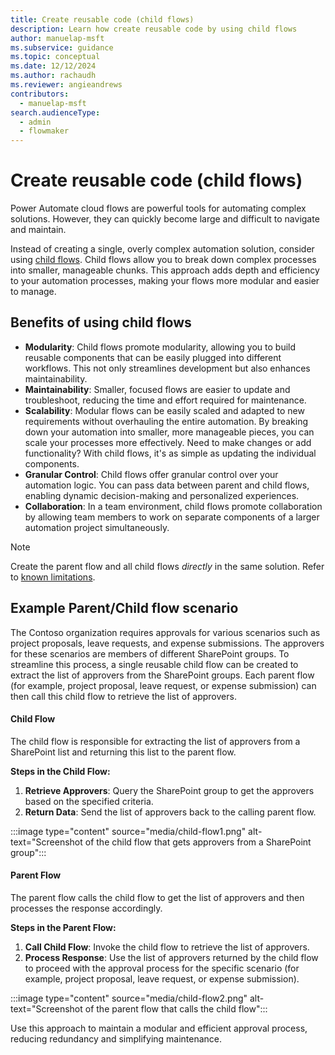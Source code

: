 ```yaml
---
title: Create reusable code (child flows)
description: Learn how create reusable code by using child flows
author: manuelap-msft
ms.subservice: guidance
ms.topic: conceptual
ms.date: 12/12/2024
ms.author: rachaudh
ms.reviewer: angieandrews
contributors: 
  - manuelap-msft
search.audienceType: 
  - admin
  - flowmaker
---
```


# Create reusable code (child flows)

Power Automate cloud flows are powerful tools for automating complex solutions. However, they can quickly become large and difficult to navigate and maintain.

Instead of creating a single, overly complex automation solution, consider using [child flows](/power-automate/create-child-flows). Child flows allow you to break down complex processes into smaller, manageable chunks. This approach adds depth and efficiency to your automation processes, making your flows more modular and easier to manage.

## Benefits of using child flows

- **Modularity**: Child flows promote modularity, allowing you to build reusable components that can be easily plugged into different workflows. This not only streamlines development but also enhances maintainability.
- **Maintainability**: Smaller, focused flows are easier to update and troubleshoot, reducing the time and effort required for maintenance.
- **Scalability**: Modular flows can be easily scaled and adapted to new requirements without overhauling the entire automation. By breaking down your automation into smaller, more manageable pieces, you can scale your processes more effectively. Need to make changes or add functionality? With child flows, it's as simple as updating the individual components.
- **Granular Control**: Child flows offer granular control over your automation logic. You can pass data between parent and child flows, enabling dynamic decision-making and personalized experiences.
- **Collaboration**: In a team environment, child flows promote collaboration by allowing team members to work on separate components of a larger automation project simultaneously.

> [!NOTE]
> Create the parent flow and all child flows *directly* in the same solution. Refer to [known limitations](https://learn.microsoft.com/power-automate/create-child-flows#known-issue).


## Example Parent/Child flow scenario

The Contoso organization requires approvals for various scenarios such as project proposals, leave requests, and expense submissions. The approvers for these scenarios are members of different SharePoint groups. To streamline this process, a single reusable child flow can be created to extract the list of approvers from the SharePoint groups. Each parent flow (for example, project proposal, leave request, or expense submission) can then call this child flow to retrieve the list of approvers.

#### Child Flow

The child flow is responsible for extracting the list of approvers from a SharePoint list and returning this list to the parent flow.

**Steps in the Child Flow:**

1. **Retrieve Approvers**: Query the SharePoint group to get the approvers based on the specified criteria.
2. **Return Data**: Send the list of approvers back to the calling parent flow.

:::image type="content" source="media/child-flow1.png" alt-text="Screenshot of the child flow that gets approvers from a SharePoint group":::

#### Parent Flow

The parent flow calls the child flow to get the list of approvers and then processes the response accordingly.

**Steps in the Parent Flow:**

1. **Call Child Flow**: Invoke the child flow to retrieve the list of approvers.
2. **Process Response**: Use the list of approvers returned by the child flow to proceed with the approval process for the specific scenario (for example, project proposal, leave request, or expense submission).

:::image type="content" source="media/child-flow2.png" alt-text="Screenshot of the parent flow that calls the child flow":::

Use this approach to maintain a modular and efficient approval process, reducing redundancy and simplifying maintenance.